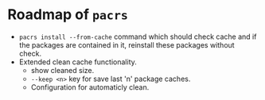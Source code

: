 # Roadmap of `pacrs`

- `pacrs install --from-cache` command which should check cache and if the
  packages are contained in it, reinstall these packages without check.
- Extended clean cache functionality.
  - show cleaned size.
  - `--keep <n>` key for save last 'n' package caches.
  - Configuration for automaticly clean.
